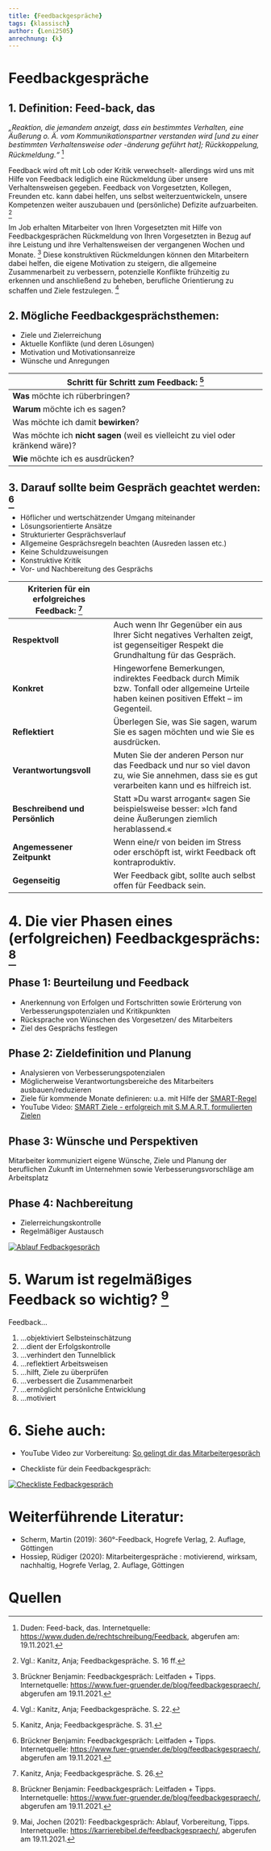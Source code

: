 ```yaml
---
title: {Feedbackgespräche}
tags: {klassisch}
author: {Leni2505}
anrechnung: {k}
---
```



# Feedbackgespräche
## 1. Definition: Feed-back, das
*„Reaktion, die jemandem anzeigt, dass ein bestimmtes Verhalten, eine Äußerung o. Ä. vom Kommunikationspartner verstanden wird [und zu einer bestimmten Verhaltensweise oder -änderung geführt hat]; Rückkoppelung, Rückmeldung.“* [^1]




Feedback wird oft mit Lob oder Kritik verwechselt- allerdings wird uns mit Hilfe von Feedback lediglich eine Rückmeldung über unsere Verhaltensweisen gegeben. 
Feedback von Vorgesetzten, Kollegen, Freunden etc. kann dabei helfen, uns selbst weiterzuentwickeln, unsere Kompetenzen weiter auszubauen und (persönliche) Defizite aufzuarbeiten. [^2]

Im Job erhalten Mitarbeiter von Ihren Vorgesetzten mit Hilfe von Feedbackgesprächen Rückmeldung von Ihren Vorgesetzten in Bezug auf ihre Leistung und ihre Verhaltensweisen der vergangenen Wochen und Monate. [^3]
Diese konstruktiven Rückmeldungen können den Mitarbeitern dabei helfen, die eigene Motivation zu steigern, die allgemeine Zusammenarbeit zu verbessern, potenzielle Konflikte frühzeitig zu erkennen und anschließend zu beheben, berufliche Orientierung zu schaffen und Ziele festzulegen. [^4]


## 2. Mögliche Feedbackgesprächsthemen:

*	Ziele und Zielerreichung
*	Aktuelle Konflikte (und deren Lösungen)
*	Motivation und Motivationsanreize
*	Wünsche und Anregungen


| **Schritt für Schritt zum Feedback:** [^5]|  
| ------------- |
| **Was** möchte ich rüberbringen?|
| **Warum** möchte ich es sagen?|
| Was möchte ich damit **bewirken**?|
| Was möchte ich **nicht sagen** (weil es vielleicht zu viel oder kränkend wäre)?|
| **Wie** möchte ich es ausdrücken?|


## 3. Darauf sollte beim Gespräch geachtet werden: [^3]

*	Höflicher und wertschätzender Umgang miteinander
*	Lösungsorientierte Ansätze
*	Strukturierter Gesprächsverlauf
*	Allgemeine Gesprächsregeln beachten (Ausreden lassen etc.)
*	Keine Schuldzuweisungen
*	Konstruktive Kritik 
*	Vor- und Nachbereitung des Gesprächs


| Kriterien für ein erfolgreiches Feedback: [^7] | | 
| -------------------- | ------------- |
| **Respektvoll**| Auch wenn Ihr Gegenüber ein aus Ihrer Sicht negatives Verhalten zeigt, ist gegenseitiger Respekt die Grundhaltung für das Gespräch.|
| **Konkret**| Hingeworfene Bemerkungen, indirektes Feedback durch Mimik bzw. Tonfall oder allgemeine Urteile haben keinen positiven Effekt – im Gegenteil.|
| **Reflektiert**| Überlegen Sie, was Sie sagen, warum Sie es sagen möchten und wie Sie es ausdrücken.|
| **Verantwortungsvoll**| Muten Sie der anderen Person nur das Feedback und nur so viel davon zu, wie Sie annehmen, dass sie es gut verarbeiten kann und es hilfreich ist.|
| **Beschreibend und Persönlich**| Statt »Du warst arrogant« sagen Sie beispielsweise besser: »Ich fand deine Äußerungen ziemlich herablassend.«|
| **Angemessener Zeitpunkt**| Wenn eine/r von beiden im Stress oder erschöpft ist, wirkt Feedback oft kontraproduktiv.|
| **Gegenseitig**| Wer Feedback gibt, sollte auch selbst offen für Feedback sein.|


# 4. Die vier Phasen eines (erfolgreichen) Feedbackgesprächs: [^3] 
## Phase 1: Beurteilung und Feedback

*	Anerkennung von Erfolgen und Fortschritten sowie Erörterung von Verbesserungspotenzialen und Kritikpunkten
*	Rücksprache von Wünschen des Vorgesetzen/ des Mitarbeiters 
*	Ziel des Gesprächs festlegen

## Phase 2: Zieldefinition und Planung

*	Analysieren von Verbesserungspotenzialen 
*	Möglicherweise Verantwortungsbereiche des Mitarbeiters ausbauen/reduzieren 
* Ziele für kommende Monate definieren:
u.a. mit Hilfe der [SMART-Regel](https://github.com/ManagingProjectsSuccessfully/ManagingProjectsSuccessfully.github.io/blob/main/kb/SMART_Ziele.md) 
* YouTube Video: [SMART Ziele - erfolgreich mit S.M.A.R.T. formulierten Zielen](https://www.youtube.com/watch?v=_nwvWHePqUo)
 

## Phase 3: Wünsche und Perspektiven 

Mitarbeiter kommuniziert eigene Wünsche, Ziele und Planung der beruflichen Zukunft im Unternehmen sowie Verbesserungsvorschläge am Arbeitsplatz

## Phase 4: Nachbereitung

*	Zielerreichungskontrolle 
*	Regelmäßiger Austausch 



[![Ablauf Fedbackgespräch](Feedbackgespräche/fbg-ablauf.jpeg)](https://karrierebibel.de/feedbackgespraech/)




# 5. Warum ist regelmäßiges Feedback so wichtig? [^8] 

Feedback...
<ol>
<li>...objektiviert Selbsteinschätzung</li>
<li>...dient der Erfolgskontrolle</li>
<li>...verhindert den Tunnelblick</li>
<li>...reflektiert Arbeitsweisen</li>
<li>...hilft, Ziele zu überprüfen</li>
<li>...verbessert die Zusammenarbeit</li>
<li>...ermöglicht persönliche Entwicklung</li>
<li>...motiviert</li>
</ol>


# 6. Siehe auch:

  * YouTube Video zur Vorbereitung:
  [So gelingt dir das Mitarbeitergespräch](https://www.youtube.com/watch?v=uDk8fSi2OsE)

  * Checkliste für dein Feedbackgespräch:  

  [![Checkliste Fedbackgespräch](Feedbackgespräche/Mitarbeitergespraech-Checkliste-724x1024.jpeg)](https://www.karriere.at/blog/mitarbeitergespraech-checkliste.html)


# Weiterführende Literatur: 
* Scherm, Martin (2019): 360°-Feedback, Hogrefe Verlag, 2. Auflage, Göttingen
* Hossiep, Rüdiger (2020): Mitarbeitergespräche : motivierend, wirksam, nachhaltig, Hogrefe Verlag, 2. Auflage, Göttingen


# Quellen

[^1]: Duden: Feed-back, das. Internetquelle: https://www.duden.de/rechtschreibung/Feedback, abgerufen am: 19.11.2021.
[^2]: Vgl.: Kanitz, Anja; Feedbackgespräche. S. 16 ff.
[^3]: Brückner Benjamin: Feedbackgespräch: Leitfaden + Tipps. Internetquelle: https://www.fuer-gruender.de/blog/feedbackgespraech/, abgerufen am 19.11.2021.
[^4]: Vgl.: Kanitz, Anja; Feedbackgespräche. S. 22.
[^5]: Kanitz, Anja; Feedbackgespräche. S. 31.
[^7]: Kanitz, Anja; Feedbackgespräche. S. 26.
[^8]: Mai, Jochen (2021): Feedbackgespräch: Ablauf, Vorbereitung, Tipps. Internetquelle: https://karrierebibel.de/feedbackgespraech/, abgerufen am 19.11.2021.
